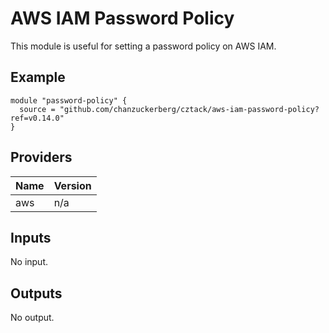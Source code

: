 # AWS IAM Password Policy

This module is useful for setting a password policy on AWS IAM.

## Example

```hcl
module "password-policy" {
  source = "github.com/chanzuckerberg/cztack/aws-iam-password-policy?ref=v0.14.0"
}
```

<!-- START -->
## Providers

| Name | Version |
|------|---------|
| aws | n/a |

## Inputs

No input.

## Outputs

No output.

<!-- END -->
